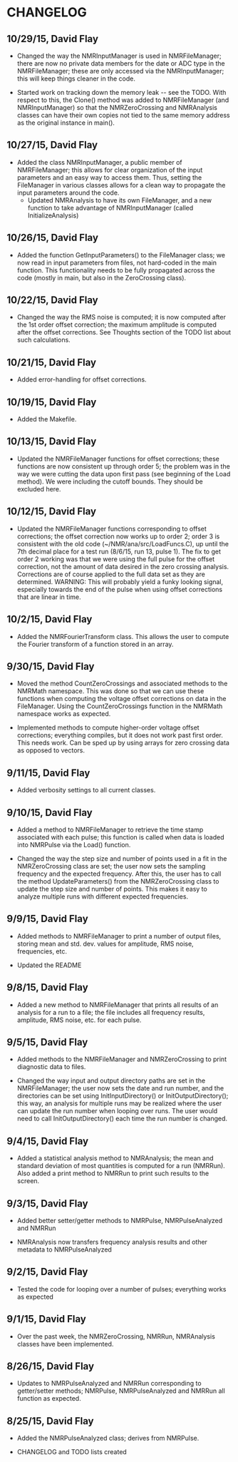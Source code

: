 # CHANGELOG 

## 10/29/15, David Flay

   - Changed the way the NMRInputManager is used in NMRFileManager; there are now no private
     data members for the date or ADC type in the NMRFileManager; these are only accessed via
     the NMRInputManager; this will keep things cleaner in the code. 

   - Started work on tracking down the memory leak -- see the TODO.  With respect to this,
     the Clone() method was added to NMRFileManager (and NMRInputManager) so that the NMRZeroCrossing 
     and NMRAnalysis classes can have their own copies not tied to the same memory address 
     as the original instance in main().  

## 10/27/15, David Flay

   - Added the class NMRInputManager, a public member of NMRFileManager; this allows for 
     clear organization of the input parameters and an easy way to access them. Thus, setting
     the FileManager in various classes allows for a clean way to propagate the input parameters
     around the code. 
     - Updated NMRAnalysis to have its own FileManager, and a new function to take advantage
       of NMRInputManager (called InitializeAnalysis)  

## 10/26/15, David Flay
 
   - Added the function GetInputParameters() to the FileManager class; we now read in 
     input parameters from files, not hard-coded in the main function.  This functionality 
     needs to be fully propagated across the code (mostly in main, but also in the ZeroCrossing
     class). 

## 10/22/15, David Flay

   - Changed the way the RMS noise is computed; it is now computed after the 1st order 
     offset correction; the maximum amplitude is computed after the offset corrections. 
     See Thoughts section of the TODO list about such calculations.  

## 10/21/15, David Flay 

   - Added error-handling for offset corrections.

## 10/19/15, David Flay

   - Added the Makefile. 

## 10/13/15, David Flay

   - Updated the NMRFileManager functions for offset corrections; these functions are now 
     consistent up through order 5; the problem was in the way we were cutting the data 
     upon first pass (see beginning of the Load method).  We were including the cutoff 
     bounds.  They should be excluded here. 

## 10/12/15, David Flay

   - Updated the NMRFileManager functions corresponding to offset corrections; the offset
     correction now works up to order 2; order 3 is consistent with the old code (~/NMR/ana/src/LoadFuncs.C), 
     up until the 7th decimal place for a test run (8/6/15, run 13, pulse 1).  The fix to 
     get order 2 working was that we were using the full pulse for the offset correction,
     not the amount of data desired in the zero crossing analysis.  Corrections are of course
     applied to the full data set as they are determined. WARNING: This will probably yield
     a funky looking signal, especially towards the end of the pulse when using offset corrections
     that are linear in time.  

## 10/2/15, David Flay

   - Added the NMRFourierTransform class.  This allows the user to compute the Fourier 
     transform of a function stored in an array.  

## 9/30/15, David Flay 

   - Moved the method CountZeroCrossings and associated methods to the NMRMath namespace. 
     This was done so that we can use these functions when computing the voltage offset 
     corrections on data in the FileManager. Using the CountZeroCrossings function in the
     NMRMath namespace works as expected. 

   - Implemented methods to compute higher-order voltage offset corrections; everything 
     compiles, but it does not work past first order.  This needs work. Can be sped up 
     by using arrays for zero crossing data as opposed to vectors.   

## 9/11/15, David Flay

   - Added verbosity settings to all current classes. 

## 9/10/15, David Flay

   - Added a method to NMRFileManager to retrieve the time stamp associated with each pulse; 
     this function is called when data is loaded into NMRPulse via the Load() function. 

   - Changed the way the step size and number of points used in a fit in the NMRZeroCrossing 
     class are set; the user now sets the sampling frequency and the expected frequency. 
     After this, the user has to call the method UpdateParameters() from the NMRZeroCrossing 
     class to update the step size and number of points.  This makes it easy to analyze 
     multiple runs with different expected frequencies.    

## 9/9/15, David Flay 

   - Added methods to NMRFileManager to print a number of output files, storing mean and 
     std. dev. values for amplitude, RMS noise, frequencies, etc.

   - Updated the README 

## 9/8/15, David Flay

   - Added a new method to NMRFileManager that prints all results of an analysis for a run 
     to a file; the file includes all frequency results, amplitude, RMS noise, etc. for each pulse.  

## 9/5/15, David Flay

   - Added methods to the NMRFileManager and NMRZeroCrossing to print diagnostic data to files.

   - Changed the way input and output directory paths are set in the NMRFileManager; the
     user now sets the date and run number, and the directories can be set using InitInputDirectory()
     or InitOutputDirectory(); this way, an analysis for multiple runs may be realized where
     the user can update the run number when looping over runs.  The user would need to call
     InitOutputDirectory() each time the run number is changed.     

## 9/4/15, David Flay 
 
   - Added a statistical analysis method to NMRAnalysis; the mean and standard deviation
     of most quantities is computed for a run (NMRRun).  Also added a print method to NMRRun
     to print such results to the screen.     

## 9/3/15, David Flay

   - Added better setter/getter methods to NMRPulse, NMRPulseAnalyzed and NMRRun

   - NMRAnalysis now transfers frequency analysis results and other metadata to 
     NMRPulseAnalyzed 

## 9/2/15, David Flay

   - Tested the code for looping over a number of pulses; everything works as expected

## 9/1/15, David Flay

   - Over the past week, the NMRZeroCrossing, NMRRun, NMRAnalysis classes have been 
     implemented.   

## 8/26/15, David Flay
 
   - Updates to NMRPulseAnalyzed and NMRRun corresponding to getter/setter methods; 
     NMRPulse, NMRPulseAnalyzed and NMRRun all function as expected. 

## 8/25/15, David Flay 

   - Added the NMRPulseAnalyzed class; derives from NMRPulse.  

   - CHANGELOG and TODO lists created
